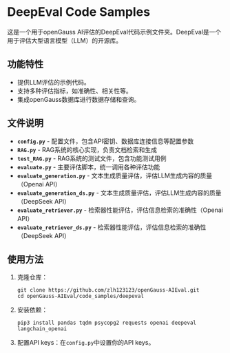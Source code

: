# DeepEval Code Samples

这是一个用于openGauss AI评估的DeepEval代码示例文件夹。DeepEval是一个用于评估大型语言模型（LLM）的开源库。

## 功能特性
- 提供LLM评估的示例代码。
- 支持多种评估指标，如准确性、相关性等。
- 集成openGauss数据库进行数据存储和查询。

## 文件说明


- **`config.py`** - 配置文件，包含API密钥、数据库连接信息等配置参数
- **`RAG.py`** - RAG系统的核心实现，负责文档检索和生成
- **`test_RAG.py`** - RAG系统的测试文件，包含功能测试用例
- **`evaluate.py`** - 主要评估脚本，统一调用各种评估功能
- **`evaluate_generation.py`** - 文本生成质量评估，评估LLM生成内容的质量（Openai API）
- **`evaluate_generation_ds.py`** - 文本生成质量评估，评估LLM生成内容的质量（DeepSeek API）
- **`evaluate_retriever.py`** - 检索器性能评估，评估信息检索的准确性（Openai API）
- **`evaluate_retriever_ds.py`** - 检索器性能评估，评估信息检索的准确性（DeepSeek API）

## 使用方法
1. 克隆仓库：
   ```
   git clone https://github.com/zlh123123/openGauss-AIEval.git
   cd openGauss-AIEval/code_samples/deepeval
   ```

2. 安装依赖：
   ```
   pip3 install pandas tqdm psycopg2 requests openai deepeval langchain_openai
   ```

3. 配置API keys：在`config.py`中设置你的API keys。


